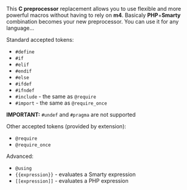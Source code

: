 
This **C preprocessor** replacement allows you to use flexible and more powerful macros without having to rely on **m4**.
Basicaly **PHP**+**Smarty** combination becomes your new preprocessor. You can use it for any language...

Standard accepted tokens:

* `#define`
* `#if`
* `#elif`
* `#endif`
* `#else`
* `#ifdef`
* `#ifndef`
* `#include` - the same as `@require`
* `#import` - the same as `@require_once`
 
**IMPORTANT:** `#undef` and `#pragma` are not supported

Other accepted tokens (provided by extension):

* `@require` 
* `@require_once`

Advanced:

* `@using`
* `{{expression}}` - evaluates a Smarty expression
* `[[expression]]` - evaluates a PHP expression
